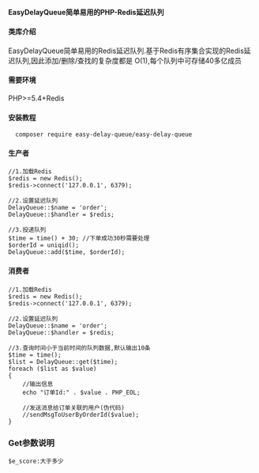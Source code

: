<p><h4>EasyDelayQueue简单易用的PHP-Redis延迟队列</h4></p>

#### 类库介绍
EasyDelayQueue简单易用的Redis延迟队列.基于Redis有序集合实现的Redis延迟队列,因此添加/删除/查找的复杂度都是 O(1),每个队列中可存储40多亿成员

#### 需要环境
PHP>=5.4+Redis


#### 安装教程

~~~
  composer require easy-delay-queue/easy-delay-queue
~~~

#### 生产者
~~~
//1.加载Redis
$redis = new Redis();
$redis->connect('127.0.0.1', 6379);

//2.设置延迟队列
DelayQueue::$name = 'order';
DelayQueue::$handler = $redis;

//3.投递队列
$time = time() + 30; //下单成功30秒需要处理
$orderId = uniqid();
DelayQueue::add($time, $orderId);
~~~

#### 消费者
~~~
//1.加载Redis
$redis = new Redis();
$redis->connect('127.0.0.1', 6379);

//2.设置延迟队列
DelayQueue::$name = 'order';
DelayQueue::$handler = $redis;

//3.查询时间小于当前时间的队列数据,默认输出10条
$time = time();
$list = DelayQueue::get($time);
foreach ($list as $value)
{
    //输出信息
    echo "订单Id:" . $value . PHP_EOL;

    //发送消息给订单关联的用户(伪代码)
    //sendMsgToUserByOrderId($value);
}
~~~
### Get参数说明
~~~
$e_score:大于多少
~~~